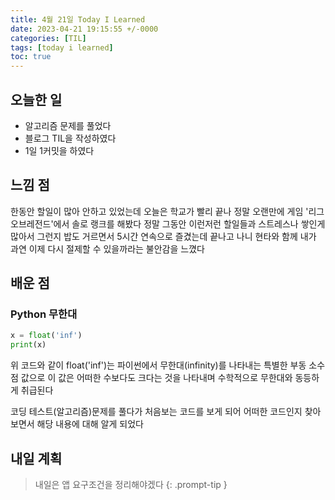 ```yaml
---
title: 4월 21일 Today I Learned
date: 2023-04-21 19:15:55 +/-0000
categories: [TIL]
tags: [today i learned]
toc: true
---
```


## 오늘한 일

* 알고리즘 문제를 풀었다
* 블로그 TIL을 작성하였다
* 1일 1커밋을 하였다

## 느낌 점

한동안 할일이 많아 안하고 있었는데 오늘은 학교가 빨리 끝나 정말 오랜만에 게임 '리그오브레전드'에서 솔로 랭크를 해봤다 정말 그동안 이런저런 할일들과 스트레스나 쌓인게 많아서 그런지 밥도 거르면서 5시간 연속으로 즐겼는데 끝나고 나니 현타와 함께 내가 과연 이제 다시 절제할 수 있을까라는 불안감을 느꼈다  

## 배운 점

### Python 무한대

~~~python
x = float('inf')
print(x)
~~~

위 코드와 같이 float('inf')는 파이썬에서 무한대(infinity)를 나타내는 특별한 부동 소수점 값으로 이 값은 어떠한 수보다도 크다는 것을 나타내며 수학적으로 무한대와 동등하게 취급된다

코딩 테스트(알고리즘)문제를 풀다가 처음보는 코드를 보게 되어 어떠한 코드인지 찾아보면서 해당 내용에 대해 알게 되었다

## 내일 계획

> 내일은 앱 요구조건을 정리해야겠다
{: .prompt-tip }